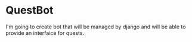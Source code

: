 # QuestBot
I'm going to create bot that will be managed by django and will be able to provide an interfaice for quests.
